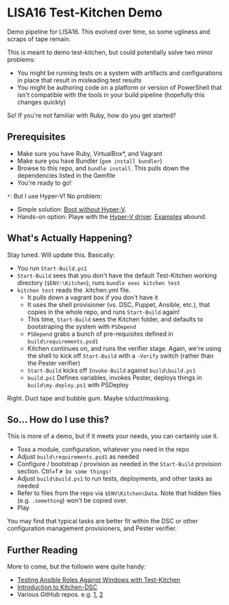 # LISA16 Test-Kitchen Demo

Demo pipeline for LISA16.  This evolved over time, so some ugliness and scraps of tape remain.

This is meant to demo test-kitchen, but could potentially solve two minor problems:

* You might be running tests on a system with artifacts and configurations in place that result in misleading test results
* You might be authoring code on a platform or version of PowerShell that isn't compatible with the tools in your build pipeline (hopefully this changes quickly)

So!  If you're not familiar with Ruby, how do you get started?

## Prerequisites

* Make sure you have Ruby, VirtualBox*, and Vagrant
* Make sure you have Bundler (`gem install bundler`)
* Browse to this repo, and `bundle install`.  This pulls down the dependencies listed in the Gemfile
* You're ready to go!

`*`: But I use Hyper-V!  No problem:

* Simple solution: [Boot without Hyper-V](http://www.hanselman.com/blog/SwitchEasilyBetweenVirtualBoxAndHyperVWithABCDEditBootEntryInWindows81.aspx).
* Hands-on option: Playe with the [Hyper-V driver](https://github.com/test-kitchen/kitchen-hyperv).  [Examples](https://gaelcolas.com/2016/07/11/introduction-to-kitchen-dsc/) abound.

## What's Actually Happening?

Stay tuned.  Will update this.  Basically:

* You run `Start-Build.ps1`
* `Start-Build` sees that you don't have the default Test-Kitchen working directory (`$ENV:\Kitchen`), runs `bundle exec kitchen test`
* `kitchen test` reads the .kitchen.yml file.
  * It pulls down a vagrant box if you don't have it
  * It uses the shell provisioner (vs. DSC, Puppet, Ansible, etc.), that copies in the whole repo, and runs `Start-Build` again!
  * This time, `Start-Build` sees the Kitchen folder, and defaults to bootstraping the system with `PSDepend`
  * `PSDepend` grabs a bunch of pre-requisites defined in `build\requirements.psd1`
  * Kitchen continues on, and runs the verifier stage.  Again, we're using the shell to kick off `Start-Build` with a `-Verify` switch (rather than the Pester verifier)
  * `Start-Build` kicks off `Invoke-Build` against `build\build.ps1`
  * `build.ps1` Defines variables, invokes Pester, deploys things in `build\my.deploy.ps1` with PSDeploy

Right.  Duct tape and bubble gum.  Maybe s/duct/masking.

## So... How do I use this?

This is more of a demo, but if it meets your needs, you can certainly use it.

* Toss a module, configuration, whatever you need in the repo
* Adjust `build\requirements.psd1` as needed
* Configure / bootstrap / provision as needed in the `Start-Build` provision section.  Ctrl+f `# Do some things!`
* Adjust `build\build.ps1` to run tests, deployments, and other tasks as needed
* Refer to files from the repo via `$ENV\Kitchen\Data`.  Note that hidden files (e.g. `.something`) won't be copied over.
* Play

You may find that typical tasks are better fit within the DSC or other configuration management provisioners, and Pester verifier.

## Further Reading

More to come, but the followin were quite handy:

* [Testing Ansible Roles Against Windows with Test-Kitchen](https://hodgkins.io/testing-ansible-roles-windows-test-kitchen)
* [Introduction to Kitchen-DSC](https://gaelcolas.com/2016/07/11/introduction-to-kitchen-dsc/)
* Various GitHub repos.  e.g. [1](https://github.com/smurawski/dsc-kitchen-project), [2](https://github.com/powershellorg/cwebadministration/tree/smurawski/adding_tests)
